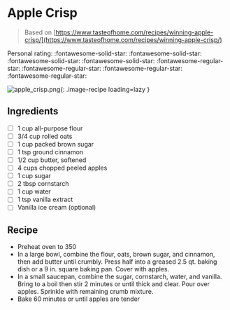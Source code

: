 <!-- Do not modify sections with "AUTO-*". They are updated by make.py -->

# Apple Crisp

> Based on [https://www.tasteofhome.com/recipes/winning-apple-crisp/](https://www.tasteofhome.com/recipes/winning-apple-crisp/)

<!-- rating=1; (User can specify rating on scale of 1-5) -->
<!-- AUTO-UserRating -->
Personal rating: :fontawesome-solid-star: :fontawesome-solid-star: :fontawesome-solid-star: :fontawesome-solid-star: :fontawesome-regular-star: :fontawesome-regular-star: :fontawesome-regular-star: :fontawesome-regular-star:
<!-- /AUTO-UserRating -->

<!-- name_image=apple_crisp.png; (User can specify image name if multiple exist) -->
<!-- AUTO-Image -->
![apple_crisp.png](./apple_crisp.png){: .image-recipe loading=lazy }
<!-- /AUTO-Image -->

## Ingredients

* [ ] 1 cup all-purpose flour
* [ ] 3/4 cup rolled oats
* [ ] 1 cup packed brown sugar
* [ ] 1 tsp ground cinnamon
* [ ] 1/2 cup butter, softened
* [ ] 4 cups chopped peeled apples
* [ ] 1 cup sugar
* [ ] 2 tbsp cornstarch
* [ ] 1 cup water
* [ ] 1 tsp vanilla extract
* [ ] Vanilla ice cream (optional)

## Recipe

* Preheat oven to 350
* In a large bowl, combine the flour, oats, brown sugar, and cinnamon, then add butter until crumbly. Press half into a greased 2.5 qt. baking dish or a 9 in. square baking pan. Cover with apples.
* In a small saucepan, combine the sugar, cornstarch, water, and vanilla. Bring to a boil then stir 2 minutes or until thick and clear. Pour over apples. Sprinkle with remaining crumb mixture.
* Bake 60 minutes or until apples are tender
